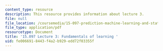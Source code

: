 ```yaml
---
content_type: resource
description: This resource provides information about lecture 3.
file: null
file_location: /coursemedia/15-097-prediction-machine-learning-and-statistics-spring-2012/fe0066918443f4a2b929edd72f03355f_MIT15_097S12_lec03.pdf
file_type: application/pdf
resourcetype: Document
title: '15.097 Lecture 3: Fundamentals of learning '
uid: fe006691-8443-f4a2-b929-edd72f03355f
---
```

